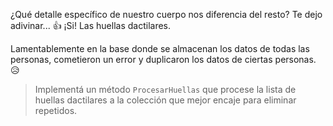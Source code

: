 ¿Qué detalle específico de nuestro cuerpo nos diferencia del resto? Te dejo adivinar... :thumbsup: ¡Si! Las huellas dactilares. 

Lamentablemente en la base donde se almacenan los datos de todas las personas, cometieron un error y duplicaron los datos de ciertas personas. :disappointed_relieved: 

> Implementá un método `ProcesarHuellas` que procese la lista de huellas dactilares a la colección que mejor encaje para eliminar repetidos.